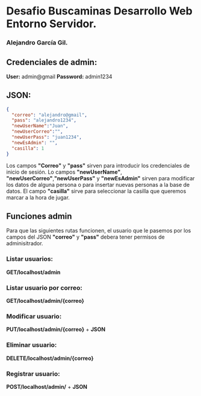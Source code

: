 # Desafio Buscaminas Desarrollo Web Entorno Servidor.
### Alejandro García Gil.

## Credenciales de admin: 
  **User:** admin@gmail
  **Password:** admin1234

## JSON: 
```json
{
  "correo": "alejandro@gmail",
  "pass": "alejandro1234",
  "newUserName":"Juan",
  "newUserCorreo":"",
  "newUserPass": "juan1234",
  "newEsAdmin": "",
  "casilla": 1
}
```
Los campos **"Correo"** y **"pass"** sirven para introducir los credenciales de inicio de sesión.
Lo campos **"newUserName"**, **"newUserCorreo"**,**"newUserPass"** y **"newEsAdmin"** sirven para modificar los datos de alguna persona o para insertar nuevas personas a la base de datos.
El campo **"casilla"** sirve para seleccionar la casilla que queremos marcar a la hora de jugar. 


## Funciones admin
Para que las siguientes rutas funcionen, el usuario que le pasemos por los campos del JSON **"correo"** y **"pass"** debera tener permisos de adminisitrador.
### Listar usuarios: 
**GET/localhost/admin**
### Listar usuario por correo: 
**GET/localhost/admin/{correo}**
### Modificar usuario: 
**PUT/localhost/admin/{correo}** + **JSON**
### Eliminar usuario: 
**DELETE/localhost/admin/{correo}**
### Registrar usuario: 
**POST/localhost/admin/** + **JSON**
